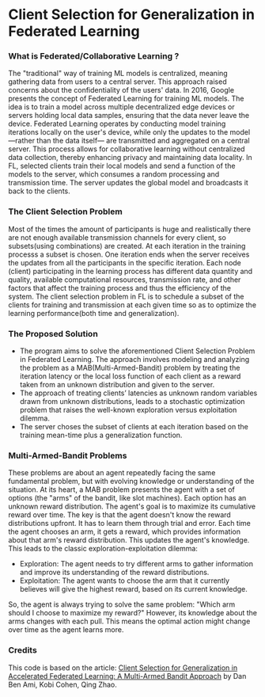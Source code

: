 # Client Selection for Generalization in Federated Learning

### What is Federated/Collaborative Learning ?
The "traditional" way of training ML models is centralized, meaning gathering data from users to a central server. This approach raised concerns about the confidentiality of the users' data. In 2016, Google presents the concept of Federated Learning for training ML models. The idea is to train a model across multiple decentralized edge devices or servers holding local data samples, ensuring that the data never leave the device. 
Federated Learning operates by conducting model training iterations locally on the user's device, while only the updates to the model —rather than the data itself— are transmitted and aggregated on a central server. This process allows for collaborative learning without centralized data collection, thereby enhancing privacy and maintaining data locality. In FL, selected clients train their local models and send a function of the models to the server, which consumes a random processing and transmission time. The server updates the global model and broadcasts it back to the clients.

### The Client Selection Problem
Most of the times the amount of participants is huge and realistically there are not enough available transmission channels for every client, so subsets(using combinations) are created. At each iteration in the training processs a subset is chosen. One iteration ends when the server receives the updates from all the participants in the specific iteration. Each node (client) participating in the learning process has different data quantity and quality, available computational resources, transmission rate, and other factors that affect the training process and thus the efficiency of the system. The client selection problem in FL is to schedule a subset of the clients for training and transmission at each given time so as to optimize the learning performance(both time and generalization).

### The Proposed Solution
- The program aims to solve the aforementioned Client Selection Problem in Federated Learning. The approach involves modeling and analyzing the problem as a MAB(Multi-Armed-Bandit) problem by treating the iteration latency or the local loss function of each client as a reward taken from an unknown distribution and given to the server.
- The approach of treating clients’ latencies as unknown random variables drawn from unknown distributions, leads to a stochastic optimization problem that raises the well-known exploration versus exploitation dilemma.
- The server choses the subset of clients at each iteration based on the training mean-time plus a generalization function.

### Multi-Armed-Bandit Problems
These problems are about an agent repeatedly facing the same fundamental problem, but with evolving knowledge or understanding of the situation. At its heart, a MAB problem presents the agent with a set of options (the "arms" of the bandit, like slot machines). Each option has an unknown reward distribution. The agent's goal is to maximize its cumulative reward over time. The key is that the agent doesn't know the reward distributions upfront. It has to learn them through trial and error. Each time the agent chooses an arm, it gets a reward, which provides information about that arm's reward distribution. This updates the agent's knowledge. This leads to the classic exploration-exploitation dilemma:
- Exploration: The agent needs to try different arms to gather information and improve its understanding of the reward distributions.
- Exploitation: The agent wants to choose the arm that it currently believes will give the  highest reward, based on its current knowledge.

So, the agent is always trying to solve the same problem: "Which arm should I choose to maximize my reward?" However, its knowledge about the arms changes with each pull. This means the optimal action might change over time as the agent learns more.
 
### Credits
This code is based on the article: [Client Selection for Generalization in
Accelerated Federated Learning:
A Multi-Armed Bandit Approach](https://arxiv.org/pdf/2303.10373v1) by Dan Ben Ami, Kobi Cohen, Qing Zhao.

 
 




